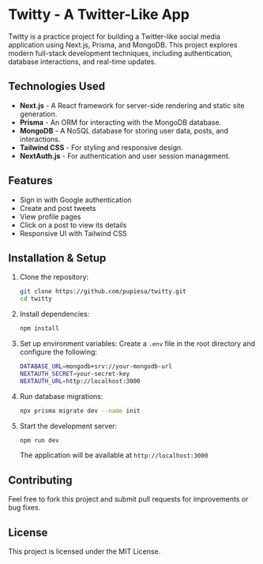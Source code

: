 # Twitty - A Twitter-Like App

Twitty is a practice project for building a Twitter-like social media application using Next.js, Prisma, and MongoDB. This project explores modern full-stack development techniques, including authentication, database interactions, and real-time updates.

## Technologies Used

- **Next.js** - A React framework for server-side rendering and static site generation.
- **Prisma** - An ORM for interacting with the MongoDB database.
- **MongoDB** - A NoSQL database for storing user data, posts, and interactions.
- **Tailwind CSS** - For styling and responsive design.
- **NextAuth.js** - For authentication and user session management.

## Features

- Sign in with Google authentication
- Create and post tweets
- View profile pages
- Click on a post to view its details
- Responsive UI with Tailwind CSS

## Installation & Setup

1. Clone the repository:

   ```sh
   git clone https://github.com/pupiesa/twitty.git
   cd twitty
   ```

2. Install dependencies:

   ```sh
   npm install
   ```

3. Set up environment variables:
   Create a `.env` file in the root directory and configure the following:

   ```sh
   DATABASE_URL=mongodb+srv://your-mongodb-url
   NEXTAUTH_SECRET=your-secret-key
   NEXTAUTH_URL=http://localhost:3000
   ```

4. Run database migrations:

   ```sh
   npx prisma migrate dev --name init
   ```

5. Start the development server:
   ```sh
   npm run dev
   ```
   The application will be available at `http://localhost:3000`

## Contributing

Feel free to fork this project and submit pull requests for improvements or bug fixes.

## License

This project is licensed under the MIT License.
